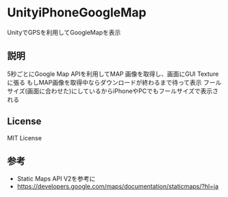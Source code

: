 UnityiPhoneGoogleMap
====================

UnityでGPSを利用してGoogleMapを表示

説明
-------------
5秒ごとにGoogle Map APIを利用してMAP 画像を取得し、画面にGUI Textureに張る
もしMAP画像を取得中ならダウンロードが終わるまで待って表示
フールサイズ(画面に合わせた)にしているからiPhoneやPCでもフールサイズで表示される

License
-------

MIT License

参考
-------------

- Static Maps API V2を参考に
- <https://developers.google.com/maps/documentation/staticmaps/?hl=ja>


